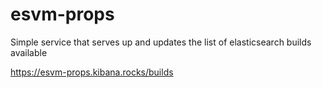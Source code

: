 # esvm-props

Simple service that serves up and updates the list of elasticsearch builds available

https://esvm-props.kibana.rocks/builds
